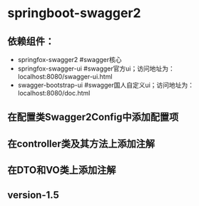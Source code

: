 # springboot-swagger2
## 依赖组件：
- springfox-swagger2  #swagger核心
- springfox-swagger-ui #swagger官方ui；访问地址为：localhost:8080/swagger-ui.html
- swagger-bootstrap-ui #swagger国人自定义ui；访问地址为：localhost:8080/doc.html
## 在配置类Swagger2Config中添加配置项
## 在controller类及其方法上添加注解
## 在DTO和VO类上添加注解

## version-1.5
